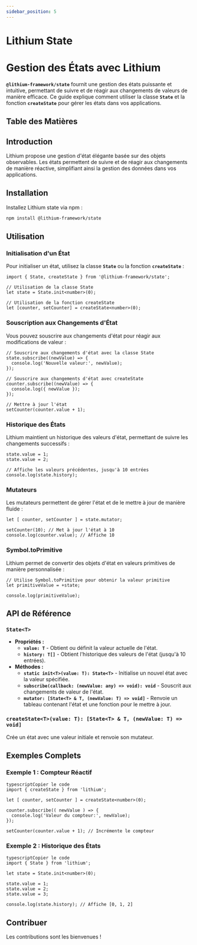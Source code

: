 ```yaml
---
sidebar_position: 5
---
```

# Lithium State

# **Gestion des États avec Lithium**

**`@lithium-framework/state`**  fournit une gestion des états puissante et intuitive, permettant de suivre et de réagir aux changements de valeurs de manière efficace. Ce guide explique comment utiliser la classe **`State`** et la fonction **`createState`** pour gérer les états dans vos applications.

## **Table des Matières**

## **Introduction**

Lithium propose une gestion d'état élégante basée sur des objets observables. Les états permettent de suivre et de réagir aux changements de manière réactive, simplifiant ainsi la gestion des données dans vos applications.

## **Installation**

Installez Lithium state via npm :

```bash
npm install @lithium-framework/state
```

## **Utilisation**

### **Initialisation d'un État**

Pour initialiser un état, utilisez la classe **`State`** ou la fonction **`createState`** :

```tsx
import { State, createState } from '@lithium-framework/state';

// Utilisation de la classe State
let state = State.init<number>(0);

// Utilisation de la fonction createState
let [counter, setCounter] = createState<number>(0);
```

### **Souscription aux Changements d'État**

Vous pouvez souscrire aux changements d'état pour réagir aux modifications de valeur :

```tsx
// Souscrire aux changements d'état avec la classe State
state.subscribe((newValue) => {
  console.log('Nouvelle valeur:', newValue);
});

// Souscrire aux changements d'état avec createState
counter.subscribe((newValue) => {
  console.log({ newValue });
});

// Mettre à jour l'état
setCounter(counter.value + 1);
```

### **Historique des États**

Lithium maintient un historique des valeurs d'état, permettant de suivre les changements successifs :

```tsx
state.value = 1;
state.value = 2;

// Affiche les valeurs précédentes, jusqu'à 10 entrées
console.log(state.history);
```

### **Mutateurs**

Les mutateurs permettent de gérer l'état et de le mettre à jour de manière fluide :

```tsx
let [ counter, setCounter ] = state.mutator;

setCounter(10); // Met à jour l'état à 10
console.log(counter.value); // Affiche 10
```

### **Symbol.toPrimitive**

Lithium permet de convertir des objets d'état en valeurs primitives de manière personnalisée :

```tsx
// Utilise Symbol.toPrimitive pour obtenir la valeur primitive
let primitiveValue = +state; 

console.log(primitiveValue);

```

## **API de Référence**

### **`State<T>`**

- **Propriétés :**
    - **`value: T`** - Obtient ou définit la valeur actuelle de l'état.
    - **`history: T[]`** - Obtient l'historique des valeurs de l'état (jusqu'à 10 entrées).
- **Méthodes :**
    - **`static init<T>(value: T): State<T>`** - Initialise un nouvel état avec la valeur spécifiée.
    - **`subscribe(callback: (newValue: any) => void): void`** - Souscrit aux changements de valeur de l'état.
    - **`mutator: [State<T> & T, (newValue: T) => void]`** - Renvoie un tableau contenant l'état et une fonction pour le mettre à jour.

### **`createState<T>(value: T): [State<T> & T, (newValue: T) => void]`**

Crée un état avec une valeur initiale et renvoie son mutateur.

## **Exemples Complets**

### **Exemple 1 : Compteur Réactif**

```tsx
typescriptCopier le code
import { createState } from 'lithium';

let [ counter, setCounter ] = createState<number>(0);

counter.subscribe(( newValue ) => {
  console.log('Valeur du compteur:', newValue);
});

setCounter(counter.value + 1); // Incrémente le compteur

```

### **Exemple 2 : Historique des États**

```tsx
typescriptCopier le code
import { State } from 'lithium';

let state = State.init<number>(0);

state.value = 1;
state.value = 2;
state.value = 3;

console.log(state.history); // Affiche [0, 1, 2]

```

## **Contribuer**

Les contributions sont les bienvenues !